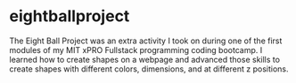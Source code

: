 # eightballproject
The Eight Ball Project was an extra activity I took on during one of the first modules of my MIT xPRO Fullstack programming coding bootcamp.
I learned how to create shapes on a webpage and advanced those skills to create shapes with different colors, dimensions, and at different z positions. 
